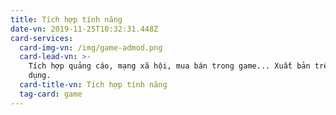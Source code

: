```yaml
---
title: Tích hợp tính năng
date-vn: 2019-11-25T10:32:31.448Z
card-services:
  card-img-vn: /img/game-admod.png
  card-lead-vn: >-
    Tích hợp quảng cáo, mạng xã hội, mua bán trong game... Xuất bản trên chợ ứng
    dụng.
  card-title-vn: Tích hợp tính năng
  tag-card: game
---
```


